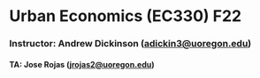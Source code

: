 # Urban Economics (EC330) F22

### Instructor: Andrew Dickinson (adickin3@uoregon.edu) 
#### TA: Jose Rojas (jrojas2@uoregon.edu)


